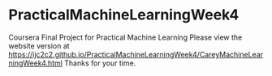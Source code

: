 # PracticalMachineLearningWeek4
Coursera Final Project for Practical Machine Learning
Please view the website version at https://ijc2c2.github.io/PracticalMachineLearningWeek4/CareyMachineLearningWeek4.html
Thanks for your time.
